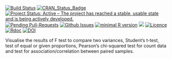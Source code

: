 [![Build
Status](https://travis-ci.org/okgreece/gginference.svg?branch=master)](https://travis-ci.org/okgreece/gginference)
[![CRAN\_Status\_Badge](https://www.r-pkg.org/badges/version/gginference)](https://cran.r-project.org/package=gginference)
[![Project Status: Active – The project has reached a stable, usable
state and is being actively
developed.](http://www.repostatus.org/badges/latest/active.svg)](http://www.repostatus.org/#active)
[![Pending
Pull-Requests](http://githubbadges.herokuapp.com/okgreece/gginference/pulls.svg)](https://github.com/okgreece/gginference/pulls)
[![Github
Issues](http://githubbadges.herokuapp.com/okgreece/gginference/issues.svg)](https://github.com/okgreece/gginference/issues)
[![minimal R
version](https://img.shields.io/badge/R%3E%3D-3.1-6666ff.svg)](https://cran.r-project.org/)
[![](http://cranlogs.r-pkg.org/badges/grand-total/gginference)](http://cran.rstudio.com/web/packages/gginference/index.html)
[![Licence](https://img.shields.io/badge/licence-GPL--2-blue.svg)](https://www.gnu.org/licenses/old-licenses/gpl-2.0.html)
[![Rdoc](http://www.rdocumentation.org/badges/version/gginference)](http://www.rdocumentation.org/packages/gginference)
[![DOI](https://zenodo.org/badge/DOI/10.5281/zenodo.1745505.svg)](https://doi.org/10.5281/zenodo.1745505)

Visualise the results of F test to compare two variances, Student’s
t-test, test of equal or given proportions, Pearson’s chi-squared test
for count data and test for association/correlation between paired
samples.
